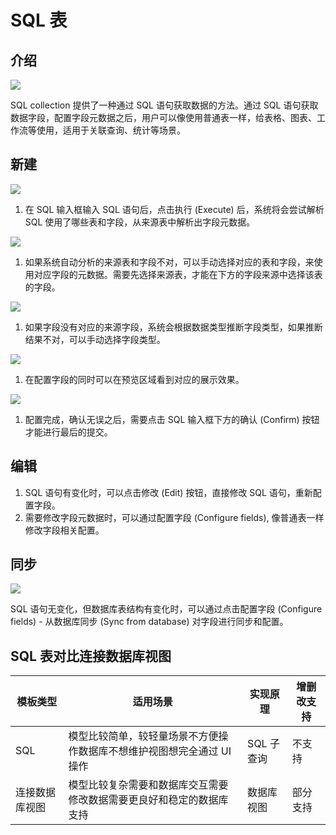 # SQL 表

## 介绍

![](https://static-docs.nocobase.com/c6221758f3aea2f45d0df7b815353697.png)

SQL collection 提供了一种通过 SQL 语句获取数据的方法。通过 SQL 语句获取数据字段，配置字段元数据之后，用户可以像使用普通表一样，给表格、图表、工作流等使用，适用于关联查询、统计等场景。

## 新建

![](https://static-docs.nocobase.com/64b3a663285be6377141901c2ff3e1f0.png)

1. 在 SQL 输入框输入 SQL 语句后，点击执行 (Execute) 后，系统将会尝试解析 SQL 使用了哪些表和字段，从来源表中解析出字段元数据。

![](https://static-docs.nocobase.com/513f2161226dd1e705ab0cf0efb2be90.png)

1. 如果系统自动分析的来源表和字段不对，可以手动选择对应的表和字段，来使用对应字段的元数据。需要先选择来源表，才能在下方的字段来源中选择该表的字段。

![](https://static-docs.nocobase.com/966759acf8d6f7380d27feb4edcc15ed.png)

1. 如果字段没有对应的来源字段，系统会根据数据类型推断字段类型，如果推断结果不对，可以手动选择字段类型。

![](https://static-docs.nocobase.com/0e752127ab3e46c0742522891310906b.png)

1. 在配置字段的同时可以在预览区域看到对应的展示效果。

![](https://static-docs.nocobase.com/d741d8b43785e003d35fc0b53fc0e649.png)

1. 配置完成，确认无误之后，需要点击 SQL 输入框下方的确认 (Confirm) 按钮才能进行最后的提交。

## 编辑

1. SQL 语句有变化时，可以点击修改 (Edit) 按钮，直接修改 SQL 语句，重新配置字段。
2. 需要修改字段元数据时，可以通过配置字段 (Configure fields), 像普通表一样修改字段相关配置。

## 同步

![](https://static-docs.nocobase.com/dd5c0ea1b3def4c8bf4d5fcdb81fac3a.png)

SQL 语句无变化，但数据库表结构有变化时，可以通过点击配置字段 (Configure fields) - 从数据库同步 (Sync from database) 对字段进行同步和配置。

## SQL 表对比连接数据库视图

| 模板类型       | 适用场景                                                               | 实现原理   | 增删改支持 |
| -------------- | ---------------------------------------------------------------------- | ---------- | ---------- |
| SQL            | 模型比较简单，较轻量场景不方便操作数据库不想维护视图想完全通过 UI 操作 | SQL 子查询 | 不支持     |
| 连接数据库视图 | 模型比较复杂需要和数据库交互需要修改数据需要更良好和稳定的数据库支持   | 数据库视图 | 部分支持   |
